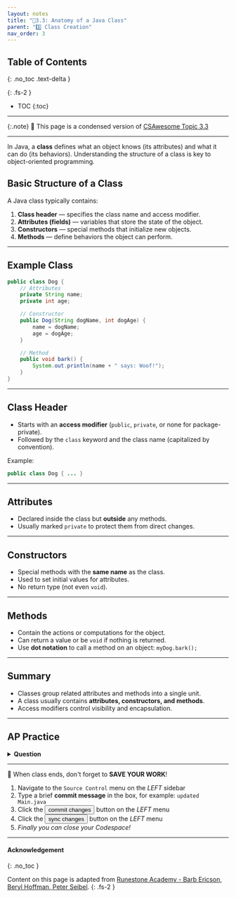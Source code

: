 ```yaml
---
layout: notes
title: "📓3.3: Anatomy of a Java Class" 
parent: "3️⃣ Class Creation"
nav_order: 3
---
```


## Table of Contents
{: .no_toc .text-delta }

{: .fs-2 }
- TOC
{:toc}

---

{:.note}
📖 This page is a condensed version of [CSAwesome Topic 3.3]() 

---

In Java, a **class** defines what an object knows (its attributes) and what it can do (its behaviors). Understanding the structure of a class is key to object-oriented programming.

## Basic Structure of a Class

A Java class typically contains:

1. **Class header** — specifies the class name and access modifier.
2. **Attributes (fields)** — variables that store the state of the object.
3. **Constructors** — special methods that initialize new objects.
4. **Methods** — define behaviors the object can perform.

---

## Example Class

```java
public class Dog {
    // Attributes
    private String name;
    private int age;

    // Constructor
    public Dog(String dogName, int dogAge) {
        name = dogName;
        age = dogAge;
    }

    // Method
    public void bark() {
        System.out.println(name + " says: Woof!");
    }
}
````

---

## Class Header

* Starts with an **access modifier** (`public`, `private`, or none for package-private).
* Followed by the `class` keyword and the class name (capitalized by convention).

Example:

```java
public class Dog { ... }
```

---

## Attributes

* Declared inside the class but **outside** any methods.
* Usually marked `private` to protect them from direct changes.

---

## Constructors

* Special methods with the **same name** as the class.
* Used to set initial values for attributes.
* No return type (not even `void`).

---

## Methods

* Contain the actions or computations for the object.
* Can return a value or be `void` if nothing is returned.
* Use **dot notation** to call a method on an object:
  `myDog.bark();`

---

## Summary

* Classes group related attributes and methods into a single unit.
* A class usually contains **attributes, constructors, and methods**.
* Access modifiers control visibility and encapsulation.

---

## AP Practice

<details>
<summary><strong>Question</strong></summary>

Which part of a class is responsible for initializing the attributes when an object is created?

* A. Method
* B. Field
* C. Constructor ✅
* D. Class header

</details>

---

<div class="warn" markdown="block">

🛑 When class ends, don't forget to **SAVE YOUR WORK**!

1. Navigate to the `Source Control` menu on the _LEFT_ sidebar
2. Type a brief **commit message** in the box, for example: `updated Main.java`
3. Click the <button type="button" name="button" class="btn btn-green">commit changes</button> button on the _LEFT_ menu
4. Click the <button type="button" name="button" class="btn btn-green">sync changes</button> button on the _LEFT_ menu
5. _Finally you can close your Codespace!_

</div>

---

#### Acknowledgement
{: .no_toc }

Content on this page is adapted from [Runestone Academy - Barb Ericson, Beryl Hoffman, Peter Seibel](https://runestone.academy/ns/books/published/csawesome2/csawesome2.html).
{: .fs-2 }
